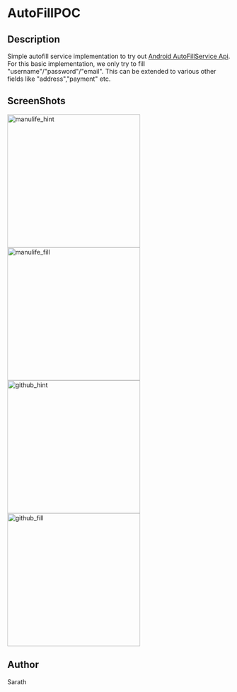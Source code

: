# AutoFillPOC
## Description
Simple autofill service implementation to try out [Android AutoFillService Api](https://developer.android.com/guide/topics/text/autofill-services).
For this basic implementation, we only try to fill "username"/"password"/"email". This can be extended to various other fields like "address","payment" etc.
## ScreenShots
[<img src="https://user-images.githubusercontent.com/4078937/189594531-ce4c2bcc-3f04-48ad-8b71-27bc8d289dd7.jpg" 
alt="manulife_hint" 
height="300">](https://user-images.githubusercontent.com/4078937/189594531-ce4c2bcc-3f04-48ad-8b71-27bc8d289dd7.jpg)
[<img src="https://user-images.githubusercontent.com/4078937/189594549-64a9a9c1-3e82-45ca-a839-cdb5176b5fcf.jpg"
alt="manulife_fill"
height="300">](https://user-images.githubusercontent.com/4078937/189594549-64a9a9c1-3e82-45ca-a839-cdb5176b5fcf.jpg)
[<img src="https://user-images.githubusercontent.com/4078937/189594561-9d42f17d-3e8d-4cb4-b792-73633d604985.jpg" 
alt="github_hint" 
height="300">](https://user-images.githubusercontent.com/4078937/189594561-9d42f17d-3e8d-4cb4-b792-73633d604985.jpg)
[<img src="https://user-images.githubusercontent.com/4078937/189594565-5f5ee009-51e0-424c-beab-d7a139bb9315.jpg"
alt="github_fill"
height="300">](https://user-images.githubusercontent.com/4078937/189594565-5f5ee009-51e0-424c-beab-d7a139bb9315.jpg)

## Author
Sarath
